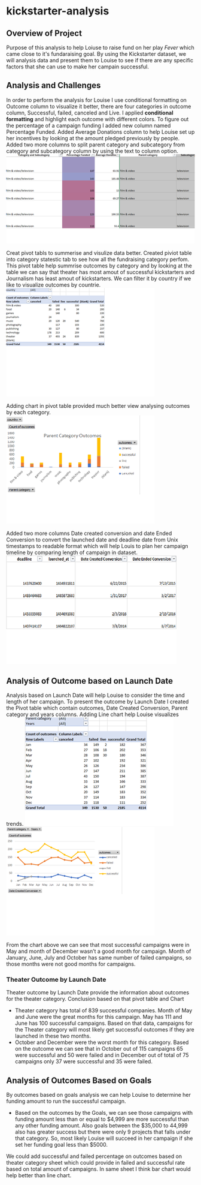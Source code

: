 # kickstarter-analysis
## Overview of Project

Purpose of this analysis to help Loiuse to raise fund on her play *Fever* which came close to it's fundaraising goal.
By using the Kickstarter dataset, we will analysis data and present them to Louise to see if there are any specific
factors that she can use to make her campain successful.    
          
## Analysis and Challenges

In order to perform the analysis for Louise I use conditional formatting on Outcome column to visualize it better,
there are four categories in outcome column, Successful, failed, canceled and Live. I applied **conditional formatting**
and highlight each outcome with different colors.
To figure out the percentage of a campaign funding I added new column named Percentage Funded.
Added Average Donations column to help Louise set up her incentives by looking at the amount pledged previously by people.
Added two more columns to split parent category and subcategory from category and subcategory column by using the text to column option.
![Text to Column](https://github.com/Hanitapatel/kickstarter-analysis/blob/main/Analysis_Images/Text%20to%20column.png)

Creat pivot tabls to summerise and visulize data better. Created piviot table into category statestic tab to see how all the fundraising category perfom. 
This pivot table help summrise outcomes by category and by looking at the table we can say that theater has 
most amout of successful kickstarters and Journalism has least
amout of kickstarters. We can filter it by country if we like to visualize outcomes by countrie.  
![Parent category outcome pivot](https://github.com/Hanitapatel/kickstarter-analysis/blob/main/Analysis_Images/parent%20category%20outcome%20Pivot.png)
        
 Adding chart in pivot table provided much better view  analysing outcomes by each category.
![Parent category outcome chart](https://github.com/Hanitapatel/kickstarter-analysis/blob/main/Analysis_Images/parent%20Category%20outcome%20chart.png)
               
Added two more columns Date created conversion and date Ended Conversion to convert the launched date and 
         deadline date from Unix timestamps to readable format which will help Louis to plan her campaign timeline by comparing
         length of campaign in dataset.
![Unix Timestamps](https://github.com/Hanitapatel/kickstarter-analysis/blob/main/Analysis_Images/Unix%20timestamps.png)
         
 ## Analysis of Outcome based on Launch Date 
 
Analysis based on Launch Date will help Louise to consider the time and length of her campaign. To present the 
          outcome by Launch Date I created the Pivot table which contain outcomes, Date Created Conversion, Parent category and
          years columns. Adding Line chart help Louise visualizes trends.
![outcome by launch date pivot](https://github.com/Hanitapatel/kickstarter-analysis/blob/main/Analysis_Images/outcome%20by%20launch%20date%20pivot.png)
![outcome by launch date chart](https://github.com/Hanitapatel/kickstarter-analysis/blob/main/Analysis_Images/Outcome%20by%20launch%20date%20chart.png)
          
From the chart above we can see that most successful campaigns were in May and month of December wasn’t a good
          month for campaign. Month of January, June, July and October has same number of failed campaigns, so those months were
          not good months for campaigns.
 ### Theater Outcome by Launch Date       
      
                  
Theater outcome by Launch Date provide the information about outcomes for the theater category. Conclusion based
           on that pivot table and Chart
* Theater category has total of 839 successful companies. Month of May and June were the great months for this campaign. May has 111 and June has 100      successful campaigns. Based on that data, campaigns for the Theater category will most likely get successful outcomes if they are launched in these two months. 
* October and December were the worst month for this category. Based on the outcome we can see that in October out of 115 campaigns 65 were successful and 50 were failed and in December out of total of 75 campaigns only 37 were successful and 35 were failed.

## Analysis of Outcomes Based on Goals 

By outcomes based on goals analysis we can help Louise to determine her funding amount to run the successful campaign.
* Based on the outcomes by the Goals, we can see those campaigns with funding amount less than or equal to $4,999 are more successful than any other funding amount. Also goals between the $35,000 to 44,999 also has greater success but there were only 9 projects that falls under that category.
So, most likely Louise will succeed in her campaign if she set her funding goal less than $5000.

We could add successful and failed percentage on outcomes based on theater category sheet which could provide in failed and successful rate based on total amount of campaigns. In same sheet I think bar chart would help better than line chart. 
